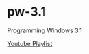 # pw-3.1
Programming Windows 3.1

[Youtube Playlist](https://www.youtube.com/playlist?list=PLYOSimvBtiX7_z8UQcQEjG_mkb1drsnO3)
